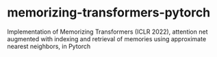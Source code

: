 # memorizing-transformers-pytorch
Implementation of Memorizing Transformers (ICLR 2022), attention net augmented with indexing and retrieval of memories using approximate nearest neighbors, in Pytorch
